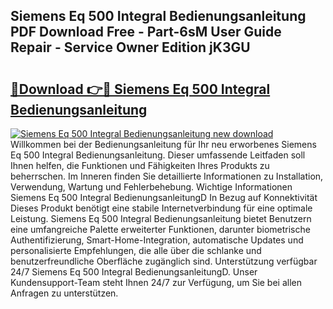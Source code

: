 ## Siemens Eq 500 Integral Bedienungsanleitung PDF Download Free - Part-6sM User Guide Repair - Service Owner Edition jK3GU

# <h2><a href="http://df66cz.blite.top/?on=Siemens+Eq+500+Integral+Bedienungsanleitung">🔗Download 👉🔴 Siemens Eq 500 Integral Bedienungsanleitung</a></h2>

[![Siemens Eq 500 Integral Bedienungsanleitung new download](https://i.imgur.com/lujVjoI.png)](http://df66cz.blite.top/?on=Siemens+Eq+500+Integral+Bedienungsanleitung)
Willkommen bei der Bedienungsanleitung für Ihr neu erworbenes Siemens Eq 500 Integral Bedienungsanleitung. Dieser umfassende Leitfaden soll Ihnen helfen, die Funktionen und Fähigkeiten Ihres Produkts zu beherrschen. Im Inneren finden Sie detaillierte Informationen zu Installation, Verwendung, Wartung und Fehlerbehebung. Wichtige Informationen Siemens Eq 500 Integral BedienungsanleitungD In Bezug auf Konnektivität Dieses Produkt benötigt eine stabile Internetverbindung für eine optimale Leistung. Siemens Eq 500 Integral Bedienungsanleitung bietet Benutzern eine umfangreiche Palette erweiterter Funktionen, darunter biometrische Authentifizierung, Smart-Home-Integration, automatische Updates und personalisierte Empfehlungen, die alle über die schlanke und benutzerfreundliche Oberfläche zugänglich sind. Unterstützung verfügbar 24/7 Siemens Eq 500 Integral BedienungsanleitungD. Unser Kundensupport-Team steht Ihnen 24/7 zur Verfügung, um Sie bei allen Anfragen zu unterstützen.
